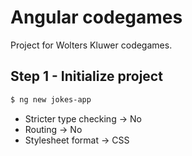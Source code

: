 # Angular codegames

Project for Wolters Kluwer codegames.

## Step 1 - Initialize project

```bash
$ ng new jokes-app
```

- Stricter type checking -> No
- Routing -> No
- Stylesheet format -> CSS
